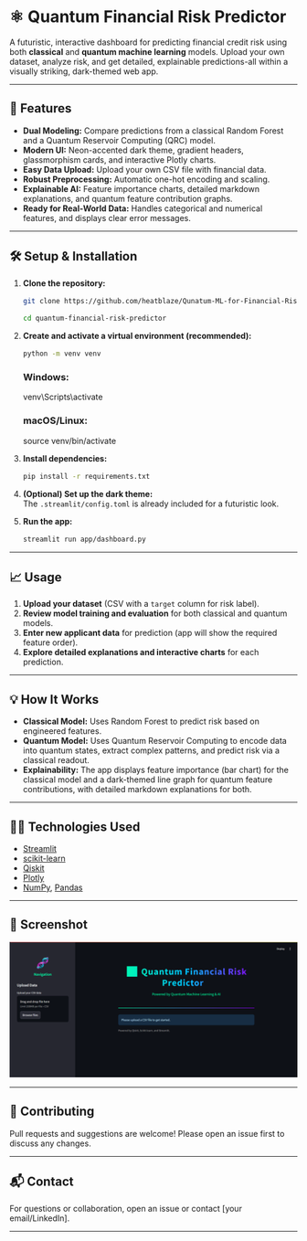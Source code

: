 # ⚛️ Quantum Financial Risk Predictor

A futuristic, interactive dashboard for predicting financial credit risk using both **classical** and **quantum machine learning** models. Upload your own dataset, analyze risk, and get detailed, explainable predictions-all within a visually striking, dark-themed web app.

---

## 🚀 Features

- **Dual Modeling:** Compare predictions from a classical Random Forest and a Quantum Reservoir Computing (QRC) model.
- **Modern UI:** Neon-accented dark theme, gradient headers, glassmorphism cards, and interactive Plotly charts.
- **Easy Data Upload:** Upload your own CSV file with financial data.
- **Robust Preprocessing:** Automatic one-hot encoding and scaling.
- **Explainable AI:** Feature importance charts, detailed markdown explanations, and quantum feature contribution graphs.
- **Ready for Real-World Data:** Handles categorical and numerical features, and displays clear error messages.

---

## 🛠️ Setup & Installation

1. **Clone the repository:**
    ```bash
    git clone https://github.com/heatblaze/Qunatum-ML-for-Financial-Risk-Prediction
    ```
    
    ```bash
    cd quantum-financial-risk-predictor
    ```

2. **Create and activate a virtual environment (recommended):**
    ```bash
    python -m venv venv
    ```
    ### Windows:
    venv\Scripts\activate
    ### macOS/Linux:
    source venv/bin/activate
   

3. **Install dependencies:**
    ```bash
    pip install -r requirements.txt
    ```

4. **(Optional) Set up the dark theme:**  
   The `.streamlit/config.toml` is already included for a futuristic look.

5. **Run the app:**
    ```bash
    streamlit run app/dashboard.py
    ```

---

## 📈 Usage

1. **Upload your dataset** (CSV with a `target` column for risk label).
2. **Review model training and evaluation** for both classical and quantum models.
3. **Enter new applicant data** for prediction (app will show the required feature order).
4. **Explore detailed explanations and interactive charts** for each prediction.

---

## 💡 How It Works

- **Classical Model:** Uses Random Forest to predict risk based on engineered features.
- **Quantum Model:** Uses Quantum Reservoir Computing to encode data into quantum states, extract complex patterns, and predict risk via a classical readout.
- **Explainability:** The app displays feature importance (bar chart) for the classical model and a dark-themed line graph for quantum feature contributions, with detailed markdown explanations for both.

---

## 🧑‍💻 Technologies Used

- [Streamlit](https://streamlit.io/)
- [scikit-learn](https://scikit-learn.org/)
- [Qiskit](https://qiskit.org/)
- [Plotly](https://plotly.com/python/)
- [NumPy](https://numpy.org/), [Pandas](https://pandas.pydata.org/)

---

## 📸 Screenshot

![dashboard](dashboard.png)

---

## 🤝 Contributing

Pull requests and suggestions are welcome! Please open an issue first to discuss any changes.

---

## 📬 Contact

For questions or collaboration, open an issue or contact [your email/LinkedIn].

---
